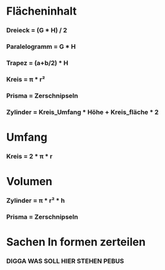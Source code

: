 # Flächeninhalt
### Dreieck = (G * H) / 2
### Paralelogramm = G * H
### Trapez = (a+b/2) * H
### Kreis = π * r²
### Prisma = Zerschnipseln
### Zylinder = Kreis_Umfang * Höhe + Kreis_fläche * 2

# Umfang
### Kreis = 2 * π * r

# Volumen
### Zylinder = π * r² * h
### Prisma = Zerschnipseln

# Sachen In formen zerteilen
### DIGGA WAS SOLL HIER STEHEN PEBUS
